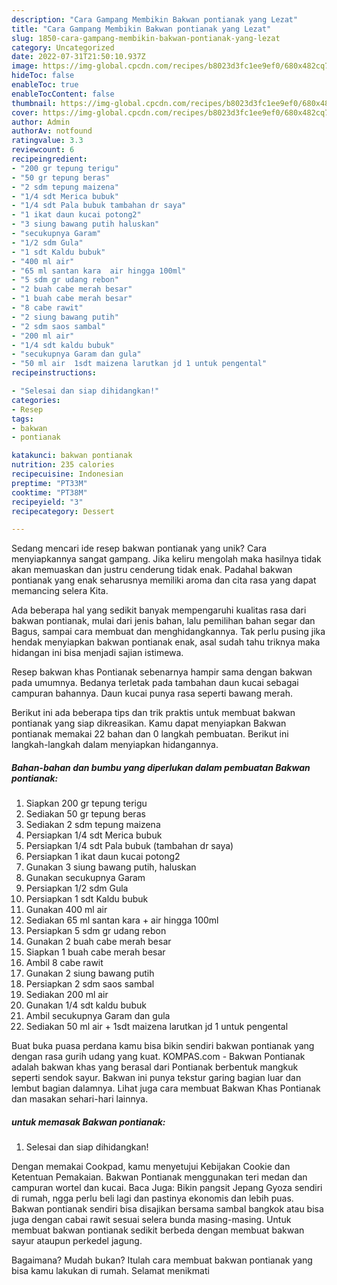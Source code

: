 ```yaml
---
description: "Cara Gampang Membikin Bakwan pontianak yang Lezat"
title: "Cara Gampang Membikin Bakwan pontianak yang Lezat"
slug: 1850-cara-gampang-membikin-bakwan-pontianak-yang-lezat
category: Uncategorized
date: 2022-07-31T21:50:10.937Z
image: https://img-global.cpcdn.com/recipes/b8023d3fc1ee9ef0/680x482cq70/bakwan-pontianak-foto-resep-utama.jpg
hideToc: false
enableToc: true
enableTocContent: false
thumbnail: https://img-global.cpcdn.com/recipes/b8023d3fc1ee9ef0/680x482cq70/bakwan-pontianak-foto-resep-utama.jpg
cover: https://img-global.cpcdn.com/recipes/b8023d3fc1ee9ef0/680x482cq70/bakwan-pontianak-foto-resep-utama.jpg
author: Admin
authorAv: notfound
ratingvalue: 3.3
reviewcount: 6
recipeingredient:
- "200 gr tepung terigu"
- "50 gr tepung beras"
- "2 sdm tepung maizena"
- "1/4 sdt Merica bubuk"
- "1/4 sdt Pala bubuk tambahan dr saya"
- "1 ikat daun kucai potong2"
- "3 siung bawang putih haluskan"
- "secukupnya Garam"
- "1/2 sdm Gula"
- "1 sdt Kaldu bubuk"
- "400 ml air"
- "65 ml santan kara  air hingga 100ml"
- "5 sdm gr udang rebon"
- "2 buah cabe merah besar"
- "1 buah cabe merah besar"
- "8 cabe rawit"
- "2 siung bawang putih"
- "2 sdm saos sambal"
- "200 ml air"
- "1/4 sdt kaldu bubuk"
- "secukupnya Garam dan gula"
- "50 ml air  1sdt maizena larutkan jd 1 untuk pengental"
recipeinstructions:

- "Selesai dan siap dihidangkan!"
categories:
- Resep
tags:
- bakwan
- pontianak

katakunci: bakwan pontianak 
nutrition: 235 calories
recipecuisine: Indonesian
preptime: "PT33M"
cooktime: "PT38M"
recipeyield: "3"
recipecategory: Dessert

---
```





Sedang mencari ide resep bakwan pontianak yang unik? Cara menyiapkannya sangat gampang. Jika keliru mengolah maka hasilnya tidak akan memuaskan dan justru cenderung tidak enak. Padahal bakwan pontianak yang enak seharusnya memiliki aroma dan cita rasa yang dapat memancing selera Kita.





Ada beberapa hal yang sedikit banyak mempengaruhi kualitas rasa dari bakwan pontianak, mulai dari jenis bahan, lalu pemilihan bahan segar dan Bagus, sampai cara membuat dan menghidangkannya. Tak perlu pusing jika hendak menyiapkan bakwan pontianak enak,      asal sudah tahu triknya maka hidangan ini bisa menjadi sajian istimewa.














Resep bakwan khas Pontianak sebenarnya hampir sama dengan bakwan pada umumnya. Bedanya terletak pada tambahan daun kucai sebagai campuran bahannya. Daun kucai punya rasa seperti bawang merah.






Berikut ini ada beberapa tips dan trik praktis untuk membuat bakwan pontianak yang siap dikreasikan. Kamu dapat menyiapkan Bakwan pontianak memakai 22 bahan dan 0 langkah pembuatan. Berikut ini langkah-langkah dalam menyiapkan hidangannya.

<!--inarticleads1-->

##### Bahan-bahan dan bumbu yang diperlukan dalam pembuatan Bakwan pontianak:

1. Siapkan 200 gr tepung terigu
1. Sediakan 50 gr tepung beras
1. Sediakan 2 sdm tepung maizena
1. Persiapkan 1/4 sdt Merica bubuk
1. Persiapkan 1/4 sdt Pala bubuk (tambahan dr saya)
1. Persiapkan 1 ikat daun kucai potong2
1. Gunakan 3 siung bawang putih, haluskan
1. Gunakan secukupnya Garam
1. Persiapkan 1/2 sdm Gula
1. Persiapkan 1 sdt Kaldu bubuk
1. Gunakan 400 ml air
1. Sediakan 65 ml santan kara + air hingga 100ml
1. Persiapkan 5 sdm gr udang rebon
1. Gunakan 2 buah cabe merah besar
1. Siapkan 1 buah cabe merah besar
1. Ambil 8 cabe rawit
1. Gunakan 2 siung bawang putih
1. Persiapkan 2 sdm saos sambal
1. Sediakan 200 ml air
1. Gunakan 1/4 sdt kaldu bubuk
1. Ambil secukupnya Garam dan gula
1. Sediakan 50 ml air + 1sdt maizena larutkan jd 1 untuk pengental


Buat buka puasa perdana kamu bisa bikin sendiri bakwan pontianak yang dengan rasa gurih udang yang kuat. KOMPAS.com - Bakwan Pontianak adalah bakwan khas yang berasal dari Pontianak berbentuk mangkuk seperti sendok sayur. Bakwan ini punya tekstur garing bagian luar dan lembut bagian dalamnya. Lihat juga cara membuat Bakwan Khas Pontianak dan masakan sehari-hari lainnya. 

<!--inarticleads2-->

#####  untuk memasak Bakwan pontianak:


1. Selesai dan siap dihidangkan!

Dengan memakai Cookpad, kamu menyetujui Kebijakan Cookie dan Ketentuan Pemakaian. Bakwan Pontianak menggunakan teri medan dan campuran wortel dan kucai. Baca Juga: Bikin pangsit Jepang Gyoza sendiri di rumah, ngga perlu beli lagi dan pastinya ekonomis dan lebih puas. Bakwan pontianak sendiri bisa disajikan bersama sambal bangkok atau bisa juga dengan cabai rawit sesuai selera bunda masing-masing. Untuk membuat bakwan pontianak sedikit berbeda dengan membuat bakwan sayur ataupun perkedel jagung. 

Bagaimana? Mudah bukan? Itulah cara membuat bakwan pontianak yang bisa kamu lakukan di rumah. Selamat menikmati
